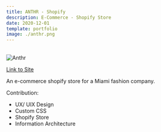 ```yaml
---
title: ANTHR - Shopify
description: E-Commerce - Shopify Store
date: 2020-12-01
template: portfolio
image: ./anthr.png
---
```


<br> 





 <img alt="Anthr" src="/anthr.png">

[Link to Site](https://AnthrX.com)

An e-commerce shopify store for a Miami fashion company.  

Contribution: 
- UX/ UIX Design
- Custom CSS
- Shopify Store
- Information Architecture



